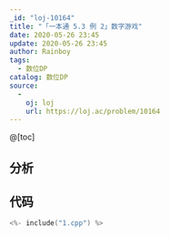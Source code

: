 ```yaml
---
_id: "loj-10164"
title: "「一本通 5.3 例 2」数字游戏"
date: 2020-05-26 23:45
update: 2020-05-26 23:45
author: Rainboy
tags:
  - 数位DP
catalog: 数位DP
source: 
  - 
    oj: loj
    url: https://loj.ac/problem/10164
---
```



@[toc]
## 分析



## 代码

```c
<%- include("1.cpp") %>
```
